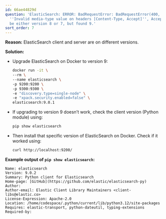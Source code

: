 ```yaml
---
id: 66ae44829d
question: 'ElasticSearch: ERROR: BadRequestError: BadRequestError(400, ''media_type_header_exception'',
  ''Invalid media-type value on headers [Content-Type, Accept]'', Accept version must
  be either version 8 or 7, but found 9.'
sort_order: 7
---
```


**Reason:** ElasticSearch client and server are on different versions.

**Solution:**

- Upgrade ElasticSearch on Docker to version 9:

  ```bash
  docker run -it \
  --rm \
  --name elasticsearch \
  -p 9200:9200 \
  -p 9300:9300 \
  -e "discovery.type=single-node" \
  -e "xpack.security.enabled=false" \
  elasticsearch:9.0.1
  ```

- If upgrading to version 9 doesn’t work, check the client version (Python module) using:
  
  ```bash
  pip show elasticsearch
  ```
  
- Then install that specific version of ElasticSearch on Docker. Check if it worked using:
  
  ```bash
  curl http://localhost:9200/
  ```
  
**Example output of `pip show elasticsearch`:**

```
Name: elasticsearch
Version: 9.0.2
Summary: Python client for Elasticsearch
Home-page: [GitHub](https://github.com/elastic/elasticsearch-py)
Author:
Author-email: Elastic Client Library Maintainers <client-libs@elastic.co>
License-Expression: Apache-2.0
Location: /home/codespace/.python/current/lib/python3.12/site-packages
Requires: elastic-transport, python-dateutil, typing-extensions
Required-by:
```